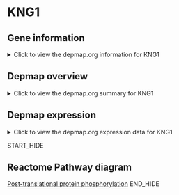 <h1>KNG1</h1>

<h2>Gene information</h2>
<details>
  <summary>Click to view the depmap.org information for KNG1</summary>
  <iframe src="https://depmap.org/portal/gene/KNG1?tab=about" style="border:none;width:100%;height:800px"></iframe>
</details>

<h2>Depmap overview</h2>
<details>
  <summary>Click to view the depmap.org summary for KNG1</summary>
  <iframe src="https://depmap.org/portal/gene/KNG1?tab=overview" style="border:none;width:100%;height:800px"></iframe>
</details>

<h2>Depmap expression</h2>
<details>
  <summary>Click to view the depmap.org expression data for KNG1</summary>
  <iframe src="https://depmap.org/portal/gene/KNG1?tab=characterization" style="border:none;width:100%;height:800px"></iframe>
</details>


START_HIDE
<h2>Reactome Pathway diagram</h2>
<a href="https://reactome.org/PathwayBrowser/#/R-HSA-8957275">Post-translational protein phosphorylation</a>
END_HIDE


